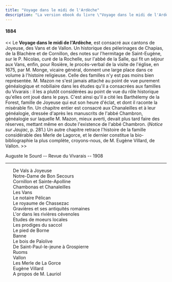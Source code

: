 ```yaml
---
title: "Voyage dans le midi de l'Ardèche"
description: "La version ebook du livre \"Voyage dans le midi de l'Ardèche\" du Docteur Francus (Albin Mazon) publié en 1884 par l'Imprimerie du Patriote de Privas"
---
```


#### 1884

<< Le **Voyage dans le midi de l'Ardèche**, est consacré aux cantons de Joyeuse, des Vans et de
Vallon. Un historique des pélerinages de Chapias, de la
Blachère et de Cornillon, des notes sur l'hermitage de Saint-Eugène,
sur le P. Nicolas, curé de la Rochelle, sur l'abbé de la
Salle, qui fit un séjour aux Vans, enfin, pour Rosière, le procès-verbal
de la visite de l'église, en 1675, par M. Monge, vicaire
général, donnent une large place dans ce volume à l'histoire
religieuse. Celle des familles n'y est pas moins bien représentée.
M. Mazon ne s'est jamais attaché au point de vue purement
généalogique et nobiliaire dans les études qu'il a consacrées aux
familles du Vivarais : il les a plutôt considérées au point de vue
du rôle historique qu'elles ont joué dans le pays. C'est ainsi qu'il
a cité les Barthélemy de la Forest, famille de Joyeuse qui eut
son heure d'éclat, et dont il raconte la misérable fin. Un chapitre
entier est consacré aux Chanaleilles et à leur généalogie, dressée
d'après les manuscrits de l'abbé Chambron, généalogie sur
laquelle M. Mazon, mieux averti, devait plus tard faire des
réserves, mettant même en doute l'existence de l'abbé Chambron.
(_Notice sur Jaujac_, p. 281.) Un autre chapitre retrace l'histoire
de la famille considérable des Merle de Lagorce, et le dernier
constitue la bio-bibliographie la plus complète, croyons-nous, de M.
Eugène Villard, de Vallon. >>

<div class="end">

Auguste le Sourd -- Revue du Vivarais -- 1908

</div>

<hr class="basic">

<div id="toc">

1. [De Vals à Joyeuse](01.html)
1. [Notre-Dame de Bon Secours](02.html)
1. [Cornillon et Sainte-Apolline](03.html)
1. [Chambonas et Chanaleilles](04.html)
1. [Les Vans](05.html)
1. [Le notaire Pélican](06.html)
1. [Le royaume de Chassezac](07.html)
1. [Gravières et ses antiquités romaines](08.html)
1. [L'or dans les rivières cévenoles](09.html)
1. [Etudes de moeurs locales](10.html)
1. [Les prodiges du saccol](11.html)
1. [Le pied de Borne](12.html)
1. [Banne](13.html)
1. [Le bois de Païolive](14.html)
1. [De Saint-Paul-le-jeune à Grospierre](15.html)
1. [Ruoms](16.html)
1. [Vallon](17.html)
1. [Les Merle de La Gorce](18.html)
1. [Eugène Villard](19.html)
1. [A propos de M. Lauriol](20.html)

</div>
